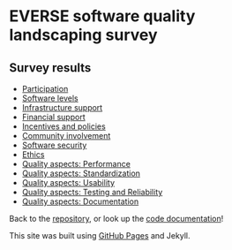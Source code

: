 # EVERSE software quality landscaping survey

## Survey results

- [Participation](pages/participation.md)
- [Software levels](pages/softwarelevels.md)
- [Infrastructure support](pages/chap_infrastructure.md)
- [Financial support](pages/chap_finance.md)
- [Incentives and policies](pages/chap_management.md)
- [Community involvement](pages/chap_community.md)
- [Software security](pages/chap_security.md)
- [Ethics](pages/chap_ethics.md)
- [Quality aspects: Performance](pages/chap_quality1.md)
- [Quality aspects: Standardization](pages/chap_quality2.md)
- [Quality aspects: Usability](pages/chap_quality3.md)
- [Quality aspects: Testing and Reliability](pages/chap_quality4.md)
- [Quality aspects: Documentation](pages/chap_quality5.md)

Back to the [repository](https://youschnabel.github.io/EVERSE-landscape/), or look up the [code documentation](https://youschnabel.github.io/EVERSE-landscape/pydocs/surveyer.html)!

This site was built using [GitHub Pages](https://pages.github.com) and Jekyll.
